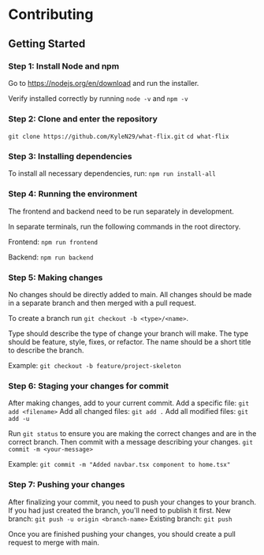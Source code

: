 # Contributing

## Getting Started

### Step 1: Install Node and npm

Go to https://nodejs.org/en/download and run the installer.

Verify installed correctly by running `node -v` and `npm -v`

### Step 2: Clone and enter the repository

`git clone https://github.com/KyleN29/what-flix.git` `cd what-flix`

### Step 3: Installing dependencies

To install all necessary dependencies, run: `npm run install-all`

### Step 4: Running the environment

The frontend and backend need to be run separately in development.

In separate terminals, run the following commands in the root directory.

Frontend: `npm run frontend`

Backend: `npm run backend`

### Step 5: Making changes

No changes should be directly added to main. All changes should be made in a
separate branch and then merged with a pull request.

To create a branch run `git checkout -b <type>/<name>`.

Type should describe the type of change your branch will make. The type should
be feature, style, fixes, or refactor. The name should be a short title to
describe the branch.

Example: `git checkout -b feature/project-skeleton`

### Step 6: Staging your changes for commit

After making changes, add to your current commit.
Add a specific file: `git add <filename>`
Add all changed files: `git add .`
Add all modified files: `git add -u`

Run `git status` to ensure you are making the correct changes and are in the
correct branch. Then commit with a message describing your changes.
`git commit -m <your-message>`

Example: `git commit -m "Added navbar.tsx component to home.tsx"`

### Step 7: Pushing your changes

After finalizing your commit, you need to push your changes to your branch.
If you had just created the branch, you'll need to publish it first.
New branch: `git push -u origin <branch-name>`
Existing branch: `git push`

Once you are finished pushing your changes, you should create a pull
request to merge with main.
